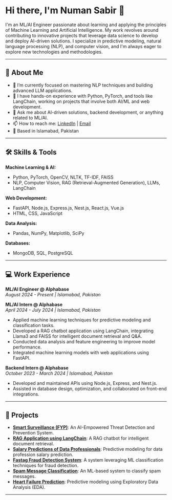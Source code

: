 # Hi there, I'm Numan Sabir 👋

I'm an ML/AI Engineer passionate about learning and applying the principles of Machine Learning and Artificial Intelligence. My work revolves around contributing to innovative projects that leverage data science to develop and deploy AI-driven solutions. I specialize in predictive modeling, natural language processing (NLP), and computer vision, and I'm always eager to explore new technologies and methodologies.

---

## 🚀 About Me

- 🌱 I’m currently focused on mastering NLP techniques and building advanced LLM applications.
- 💼 I have hands-on experience with Python, PyTorch, and tools like LangChain, working on projects that involve both AI/ML and web development.
- 💬 Ask me about AI-driven solutions, backend development, or anything related to ML/AI.
- 📫 How to reach me: [LinkedIn](https://www.linkedin.com/in/thenumansabir) | [Email](mailto:numansabir.dev@gmail.com)
- 📍 Based in Islamabad, Pakistan

---

## 🛠️ Skills & Tools

**Machine Learning & AI:**
- Python, PyTorch, OpenCV, NLTK, TF-IDF, FAISS
- NLP, Computer Vision, RAG (Retrieval-Augmented Generation), LLMs, LangChain

**Web Development:**
- FastAPI, Node.js, Express.js, Nest.js, React.js, Vue.js
- HTML, CSS, JavaScript

**Data Analysis:**
- Pandas, NumPy, Matplotlib, SciPy

**Databases:**
- MongoDB, SQL, PostgreSQL

---

## 💻 Work Experience

**ML/AI Engineer @ Alphabase**  
*August 2024 - Present | Islamabad, Pakistan*  

**ML/AI Intern @ Alphabase**  
*April 2024 - July 2024 | Islamabad, Pakistan*  
- Applied machine learning techniques for predictive modeling and classification tasks.
- Developed a RAG chatbot application using LangChain, integrating Llama3 and FAISS for intelligent document retrieval and Q&A.
- Conducted data analysis and feature engineering to improve model performance.
- Integrated machine learning models with web applications using FastAPI.

**Backend Intern @ Alphabase**  
*October 2023 - March 2024 | Islamabad, Pakistan*  
- Developed and maintained APIs using Node.js, Express, and Nest.js.
- Assisted in database design, optimization, and collaborated on front-end integrations.

---

## 🧠 Projects

- **[Smart Surveillance (FYP)](https://youtu.be/gmiEBf7xvVw)**: An AI-Empowered Threat Detection and Prevention System.
- **[RAG Application using LangChain](https://github.com/numansabirdev/RAG-Application-using-LangChain)**: A RAG chatbot for intelligent document retrieval.
- **[Salary Predictions of Data Professionals](https://github.com/numansabirdev/Salary-Predictions-of-Data-Professions)**: Predictive modeling for data profession salary prediction.
- **[Fastag Fraud Detection System](https://github.com/numansabirdev/Fastag-Fraud-Detection-System)**: A system leveraging ML classification techniques for fraud detection.
- **[Spam Message Classification](https://github.com/numansabirdev/Spam-Message-Classification)**: An ML-based system to classify spam messages.
- **[Heart Failure Prediction](https://github.com/numansabirdev/Heart-Failure-Prediction-EDA)**: Predictive modeling using Exploratory Data Analysis (EDA).

---
